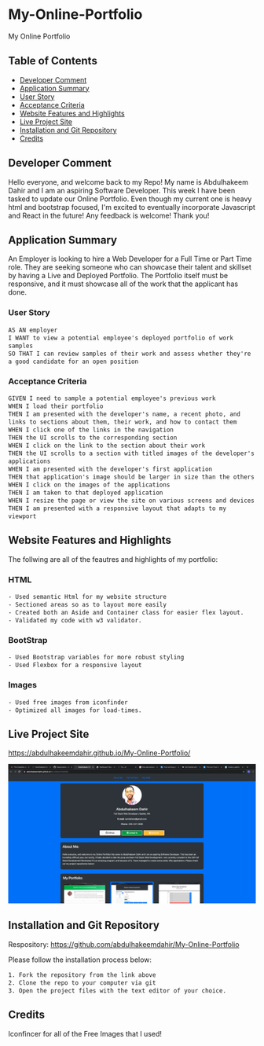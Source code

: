 # My-Online-Portfolio

My Online Portfolio

## Table of Contents

- [Developer Comment](#developer-comment)
- [Application Summary](#application-summary)
- [User Story](#user-story)
- [Acceptance Criteria](#acceptance-criteria)
- [Website Features and Highlights](#website-features-and-highlights)
- [Live Project Site](#live-project-site)
- [Installation and Git Repository](#installation-and-git-repository)
- [Credits](#credits)

## Developer Comment

Hello everyone, and welcome back to my Repo! My name is Abdulhakeem Dahir and I am an aspiring Software Developer. This week I have been tasked to update our Online Portfolio. Even though my current one is heavy html and bootstrap focused, I'm excited to eventually incorporate Javascript and React in the future! Any feedback is welcome! Thank you!

## Application Summary

An Employer is looking to hire a Web Developer for a Full Time or Part Time role. They are seeking someone who can showcase their talent and skillset by having a Live and Deployed Portfolio. The Portfolio itself must be responsive, and it must showcase all of the work that the applicant has done.

### User Story

```
AS AN employer
I WANT to view a potential employee's deployed portfolio of work samples
SO THAT I can review samples of their work and assess whether they're a good candidate for an open position
```

### Acceptance Criteria

```
GIVEN I need to sample a potential employee's previous work
WHEN I load their portfolio
THEN I am presented with the developer's name, a recent photo, and links to sections about them, their work, and how to contact them
WHEN I click one of the links in the navigation
THEN the UI scrolls to the corresponding section
WHEN I click on the link to the section about their work
THEN the UI scrolls to a section with titled images of the developer's applications
WHEN I am presented with the developer's first application
THEN that application's image should be larger in size than the others
WHEN I click on the images of the applications
THEN I am taken to that deployed application
WHEN I resize the page or view the site on various screens and devices
THEN I am presented with a responsive layout that adapts to my viewport
```

## Website Features and Highlights

The follwing are all of the feautres and highlights of my portfolio:

### HTML

```
- Used semantic Html for my website structure
- Sectioned areas so as to layout more easily
- Created both an Aside and Container class for easier flex layout.
- Validated my code with w3 validator.
```

### BootStrap

```
- Used Bootstrap variables for more robust styling
- Used Flexbox for a responsive layout
```

### Images

```
- Used free images from iconfinder
- Optimized all images for load-times.
```

## Live Project Site

https://abdulhakeemdahir.github.io/My-Online-Portfolio/

![portfolio](./assets/img/hw8.png)

## Installation and Git Repository

Respository: https://github.com/abdulhakeemdahir/My-Online-Portfolio

Please follow the installation process below:

```
1. Fork the repository from the link above
2. Clone the repo to your computer via git
3. Open the project files with the text editor of your choice.
```

## Credits

Iconfincer for all of the Free Images that I used!
